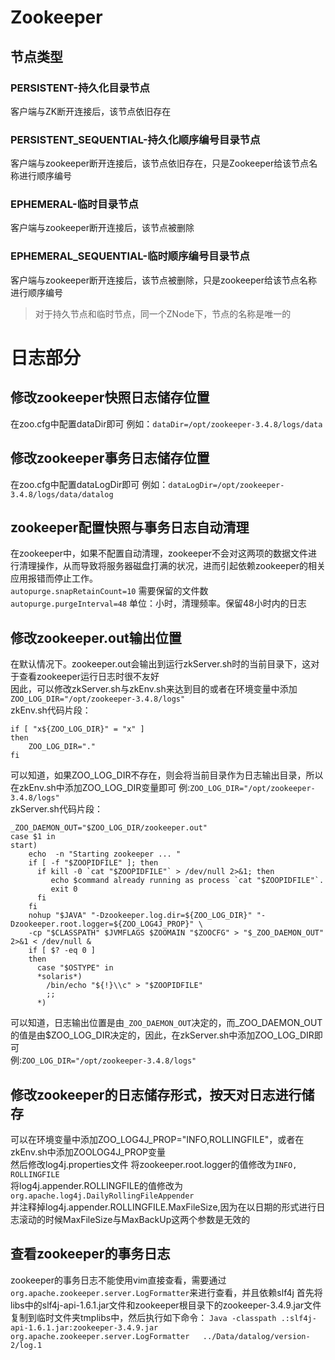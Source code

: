 # Zookeeper

## 节点类型

### PERSISTENT-持久化目录节点

客户端与ZK断开连接后，该节点依旧存在  

### PERSISTENT_SEQUENTIAL-持久化顺序编号目录节点

客户端与zookeeper断开连接后，该节点依旧存在，只是Zookeeper给该节点名称进行顺序编号  

### EPHEMERAL-临时目录节点

客户端与zookeeper断开连接后，该节点被删除  

### EPHEMERAL_SEQUENTIAL-临时顺序编号目录节点

客户端与zookeeper断开连接后，该节点被删除，只是zookeeper给该节点名称进行顺序编号  

> 对于持久节点和临时节点，同一个ZNode下，节点的名称是唯一的



# 日志部分

## 修改zookeeper快照日志储存位置
在zoo.cfg中配置dataDir即可
例如：`dataDir=/opt/zookeeper-3.4.8/logs/data`
## 修改zookeeper事务日志储存位置
在zoo.cfg中配置dataLogDir即可
例如：`dataLogDir=/opt/zookeeper-3.4.8/logs/data/datalog`
## zookeeper配置快照与事务日志自动清理
在zookeeper中，如果不配置自动清理，zookeeper不会对这两项的数据文件进行清理操作，从而导致将服务器磁盘打满的状况，进而引起依赖zookeeper的相关应用报错而停止工作。  
`autopurge.snapRetainCount=10` 需要保留的文件数  
`autopurge.purgeInterval=48` 单位：小时，清理频率。保留48小时内的日志 
## 修改zookeeper.out输出位置
在默认情况下。zookeeper.out会输出到运行zkServer.sh时的当前目录下，这对于查看zookeeper运行日志时很不友好  
因此，可以修改zkServer.sh与zkEnv.sh来达到目的或者在环境变量中添加`ZOO_LOG_DIR="/opt/zookeeper-3.4.8/logs"`    
zkEnv.sh代码片段：  
```
if [ "x${ZOO_LOG_DIR}" = "x" ]
then
    ZOO_LOG_DIR="."
fi
```
可以知道，如果ZOO_LOG_DIR不存在，则会将当前目录作为日志输出目录，所以在zkEnv.sh中添加ZOO_LOG_DIR变量即可
例:`ZOO_LOG_DIR="/opt/zookeeper-3.4.8/logs"`  
zkServer.sh代码片段：  
```
_ZOO_DAEMON_OUT="$ZOO_LOG_DIR/zookeeper.out"
case $1 in
start)
    echo  -n "Starting zookeeper ... "
    if [ -f "$ZOOPIDFILE" ]; then
      if kill -0 `cat "$ZOOPIDFILE"` > /dev/null 2>&1; then
         echo $command already running as process `cat "$ZOOPIDFILE"`.
         exit 0
      fi
    fi
    nohup "$JAVA" "-Dzookeeper.log.dir=${ZOO_LOG_DIR}" "-Dzookeeper.root.logger=${ZOO_LOG4J_PROP}" \
    -cp "$CLASSPATH" $JVMFLAGS $ZOOMAIN "$ZOOCFG" > "$_ZOO_DAEMON_OUT" 2>&1 < /dev/null &
    if [ $? -eq 0 ]
    then
      case "$OSTYPE" in
      *solaris*)
        /bin/echo "${!}\\c" > "$ZOOPIDFILE"
        ;;
      *)
```
可以知道，日志输出位置是由`_ZOO_DAEMON_OUT`决定的，而_ZOO_DAEMON_OUT的值是由$ZOO_LOG_DIR决定的，因此，在zkServer.sh中添加ZOO_LOG_DIR即可  
例:`ZOO_LOG_DIR="/opt/zookeeper-3.4.8/logs"`  
## 修改zookeeper的日志储存形式，按天对日志进行储存
可以在环境变量中添加ZOO_LOG4J_PROP="INFO,ROLLINGFILE"，或者在zkEnv.sh中添加ZOOLOG4J_PROP变量  
然后修改log4j.properties文件
将zookeeper.root.logger的值修改为`INFO, ROLLINGFILE`  
将log4j.appender.ROLLINGFILE的值修改为`org.apache.log4j.DailyRollingFileAppender`  
并注释掉log4j.appender.ROLLINGFILE.MaxFileSize,因为在以日期的形式进行日志滚动的时候MaxFileSize与MaxBackUp这两个参数是无效的
## 查看zookeeper的事务日志
zookeeper的事务日志不能使用vim直接查看，需要通过`org.apache.zookeeper.server.LogFormatter`来进行查看，并且依赖slf4j
首先将libs中的slf4j-api-1.6.1.jar文件和zookeeper根目录下的zookeeper-3.4.9.jar文件复制到临时文件夹tmplibs中，然后执行如下命令：
`Java -classpath .:slf4j-api-1.6.1.jar:zookeeper-3.4.9.jar  org.apache.zookeeper.server.LogFormatter   ../Data/datalog/version-2/log.1`



